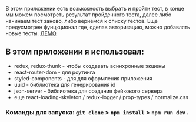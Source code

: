 В этом приложении есть возможность выбрать и пройти тест, в конце мы можем посмотреть результат пройденного теста, 
далее либо начинаем тест заново, либо вернемся к списку тестов. Еще предусмотрен фунцкционал где, 
сделав авторизацию, можно добавлять новые тесты. [ДЕМО](https://shielded-reef-71937.herokuapp.com/)

## В этом приложении я использовал:

  * redux, redux-thunk - чтобы создавать асинхронные экшены
  * react-router-dom - для роутинга
  * styled-components - для для оформления приложения
  * uuid - библиотека для генерирования id
  * json-server - библиотека для создания фейкового сервера
  * еще react-loading-skeleton / redux-logger / prop-types / normalize.css
  
### Команды для запуска: `git clone` > `npm install` > `npm run dev` .
  
  
  
  
